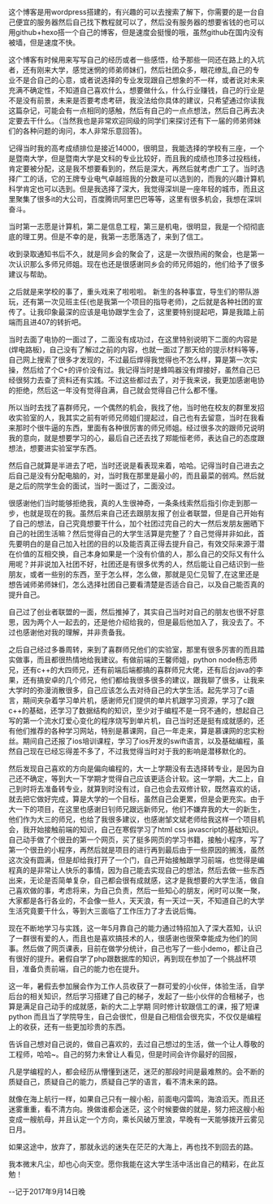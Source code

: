 这个博客是用wordpress搭建的，有兴趣的可以去搜索了解下，你需要的是一台自己便宜的服务器然后自己找下教程就可以了，然后没有服务器的想要省钱的也可以用github+hexo搭一个自己的博客，但是速度会挺慢的哦，虽然github在国内没有被墙，但是速度不快。

这个博客有时候用来写写自己的经历或者一些感悟，给予那些一同还在路上的入坑者，还有刚来大学，感觉迷惘的师弟师妹们，然后社团众多，眼花缭乱,自己的专业不是合自己的心意，或者说选择的专业发现跟自己想象的不一样，或者说对未来充满不确定性，不知道自己喜欢什么，想要做什么，什么行业赚钱，自己的行业是不是没有前景，未来是否要考虑考研，我没法给你具体的建议，只希望通过你读我这篇杂记，可能会有一点相同的感触，然后有自己的一点点想法，然后自己再去决定要去干什么。（当然我也是非常欢迎同级的同学们来探讨还有下一届的师弟师妹们的各种问题的询问，本人非常乐意回答)。

记得当时我的高考成绩排位是接近14000，很明显，我能选择的学校有三座，一个是暨南大学，但是暨南大学是文科的专业比较好，而且我的成绩也顶多过投档线，肯定要被分配，这是我不想要看到的，然后是深大，再然后就考虑广工了。当时选择广工的话，它的王牌专业电气卓越班我的分数是可以选到的，而我的兴趣计算机科学肯定也可以选到。但是我选择了深大，我觉得深圳是一座年轻的城市，而且这里聚集了很多it的大公司，百度腾讯阿里巴巴等等，这里有很多机会，我想在深圳奋斗。

当时第一志愿是计算机，第二是信息工程，第三是机电，很明显，我是一个彻彻底底的理工男。但是不幸的是，我第一志愿落选了，来到了信工。

收到录取通知书后不久，就是同乡会的聚会了，这是一次很热闹的聚会，也是第一次认识那么多师兄师姐。现在也还是很感谢同乡会的师兄师姐的，他们给予了很多建议与帮助。

之后就是来学校的事了，重头戏来了啦啦啦。
新生的各种事宜，导生们的带队游玩，还有第一次见班主任(也是我第一个项目的指导老师)，之后就是各种社团的宣传了。让我印象最深的应该是电协跟学生会了，这里要特别提起吧，算是我踏上前端而且进407的转折吧。

当时去面了电协的一面过了，二面没有成功过，在这里特别说明下二面的内容是(焊电路板)，自己没有了解过之前的内容，也就一面过了那天给的提示材料等等，自己网上搜索了很多才发现的，不过最后焊得我觉得也不怎么样，算是第一次实操，然后给了个C+的评价没有过。我记得当时是蜂鸣器没有焊接好，虽然自己已经很努力去查了资料还有实践。不过这些都过去了，对于我来说，我更加感谢电协的拒绝，然后这一年没有觉得自满，自己就会觉得自己什么都不懂。

所以当时去找了喜群师兄，一个偶然的机会，我找了他，当时他在校友的群里发招收实验室的人，我其实之前有听师兄师姐们提起过，自己也有去留意，当时在我看来那时个很牛逼的东西，里面有各种很厉害的师兄师姐。经过很多次的跟师兄说明我的意向，就是想要学习的心，最后自己还去找了郑能恒老师，表达自己的态度跟想法，想要进实验室学东西。

然后自己就算是半进去了吧，当时还说是看表现来着，哈哈。记得当时自己进去之后自己是没有分配电脑的，对，当时我在那里是最小的，而且最菜的弱鸡。然后就是之后的院学生会的面试，当时一面过了，二面没过。

很感谢他们当时能够拒绝我，真的人生很神奇，一条条线索然后指引你走到那一步，也就是现在的我。虽然后来自己还去跟朋友报了创业者联盟，但是自己开始有了自己的想法，自己究竟想要干什么，加个社团过完自己的大一然后发朋友圈晒下自己的社团生活嘛？然后觉得自己的大学生活算是完整了？自己觉得并非如此，首先要明白的是自己加入社团的目的以及能否真正得去提升自己，有效交际来源于潜在价值的互相交换，自己本身如果是一个没有价值的人，那么自己的交际又有什么用呢？并非说加入社团不好，社团还是有很多优秀的人，然后能让自己结识到一些朋友，或者一些别的东西，至于怎么样，怎么做，那就是见仁见智了,在这里还是想告诫师弟师妹们，怎么选择社团自己要看清楚是否适合自己，以及自己能否真的提升自己。

自己过了创业者联盟的一面，然后推掉了，其实自己当时对自己的朋友也很不好意思，因为两个人一起去的，还是他介绍给我的，但是最后他加入了，我没去了。不过也感谢他对我的理解，并非责备我。

之后自己经过多番周转，来到了喜群师兄他们的实验室，那里有很多厉害的而且踏实做事，而且都很热情地给我建议。有做前端的王馨师姐，python node杨志师兄，还有c++的大四师兄，还有前端后端都搞的喜群师兄大佬，还有后台java的李果，还有搞安卓的几个师兄，他们都给我很多很多的建议，跟我聊了很多，让我来大学时的弥漫消散很多，自己应该怎么去对待自己的大学生活。起先学习了c语言，期间夹杂着学习单片机，感谢师兄们提供的单片机跟学习资源，学习了c跟c++的基础，还学习了数据结构的知识，至少对于编程不是一窍不通的，想起自己写的第一个流水灯爱心变化的程序烧写到单片机，自己当时还是挺有成就感的，还有他们推荐的各种学习网站，特别是慕课网，自己一年走来，算是慕课网的忠实粉丝。期间自己还报了ios培训课程，学习了ios开发的swift语言，以及基础编程，虽然自己现在已经忘得差不多了，不过我觉得当时对于我的影响是潜移默化的。

然后发现自己喜欢的方向是偏向编程的，大一上学期没有去选择转专业，是因为自己还不确定，等到大一下学期才觉得自己应该更适合计软。这一学期，大二上，自己到时将去准备转专业，就算到时没有过，自己也会去双修计软，既然喜欢的话，就去把它做好完成，算是大学的一个目标，虽然自己会更累，但是会更充实。由于大一下的项目，在这里也感谢日钊师兄跟远新师兄，他们不嫌弃我的大一的新生，他们作为大三的师兄，也给了我很多建议，也感谢邹文斌老师给我这样一个项目机会，我开始接触前端的知识，自己在寒假学习了html css javascript的基础知识。自己动手做了个很丑的第一个网页，买了挺多网页的学习书籍，接触小程序，写了第一个很丑的小程序，再然后就是项目的进行再到最后由于一些原因的搁浅，虽然这次没有圆满，但是却给我打开了一个门，自己开始接触跟学习前端，也觉得是编程真的是非常让人快乐的事情，因为自己能去实现自己的想法，然后去做一些东西出来，无论是否简单复杂，自己都会很有成就感，这才是我想要的大学生活，做自己喜欢做的事，考虑将来，为自己负责，然后一些知心的朋友，闲时可以聚一聚，大家都是各行各业的，不会像一些人，天天浪，有一天过一天，不知道自己的大学生活究竟要干什么，等到大三面临了工作压力了才去说后悔。

现在不断地学习与实践，这一年5月靠自己的能力通过特招加入了深大荔知，认识了一群很有爱的人，而且也是喜欢搞技术的人，很感谢也很荣幸能成为他们的同事。然后做了网页课表，目前在做学分统计，自己也写了一些小demo，都让自己有很好的提升。暑假自学了php跟数据库的知识，再到现在参加了一个挑战杯项目，准备负责前端，自己的能力也在提升。

这一年，暑假去参加展会作为工作人员收获了一群可爱的小伙伴，体验生活，自学后台的相关知识，然后学习搭建了自己的梯子，发起了一些小伙伴的合租梯子，也算是满足自己动手的成就感，新的大二上学期 同时修计软跟信工的课，报了短课python 而且当了学院导生，自己会很忙，但是自己相信会很充实，不仅仅是编程上的收获，还有一些更加珍贵的东西。

告诉自己想对自己说的，做自己喜欢的，去过自己想过的生活，做一个让人尊敬的工程师，哈哈~。自己的努力未曾让人看见，但是时间会许你最好的回报，

凡是学编程的人，都会经历从懵懂到迷茫，迷茫的那段时间是最难熬的。会不断的质疑自己，质疑自己的能力，质疑自己学的语言，看不清未来的路。

就像在海上航行一样，如果自己只有一艘小船，前面电闪雷鸣，海浪滔天。而且还迷雾重重，看不清方向。换做谁都会迷茫，这个时候要做的就是，努力把这艘小船变成一艘航母，并且认定一个方向，乘长风破万里浪，早晚有一天能够拨开云雾见日月。

如果这途中，放弃了，那就永远的迷失在茫茫的大海上，再也找不到回去的路。

我本微末凡尘，却也心向天空。愿你我能在这大学生活中活出自己的精彩，在此互勉！

 

--记于2017年9月14日晚

 